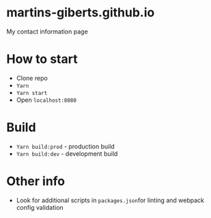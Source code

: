 # martins-giberts.github.io
My contact information page

# How to start
- Clone repo
- `Yarn`
- `Yarn start`
- Open `localhost:8080`

# Build
- `Yarn build:prod` - production build
- `Yarn build:dev` - development build

# Other info
- Look for additional scripts in `packages.json`for linting and webpack config validation
